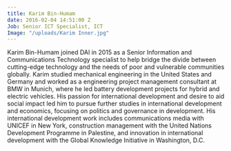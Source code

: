 ```yaml
---
title: Karim Bin-Humam
date: 2016-02-04 14:51:00 Z
Job: Senior ICT Specialist, ICT
Image: "/uploads/Karim Inner.jpg"
---
```


Karim Bin-Humam joined DAI in 2015 as a Senior Information and Communications Technology specialist to help bridge the divide between cutting-edge technology and the needs of poor and vulnerable communities globally. Karim studied mechanical engineering in the United States and Germany and worked as a engineering project management consultant at BMW in Munich, where he led battery development projects for hybrid and electric vehicles. His passion for international development and desire to aid social impact led him to pursue further studies in international development and economics, focusing on politics and governance in development. His international development work includes communications media with UNICEF in New York, construction management with the United Nations Development Programme in Palestine, and innovation in international development with the Global Knowledge Initiative in Washington, D.C.